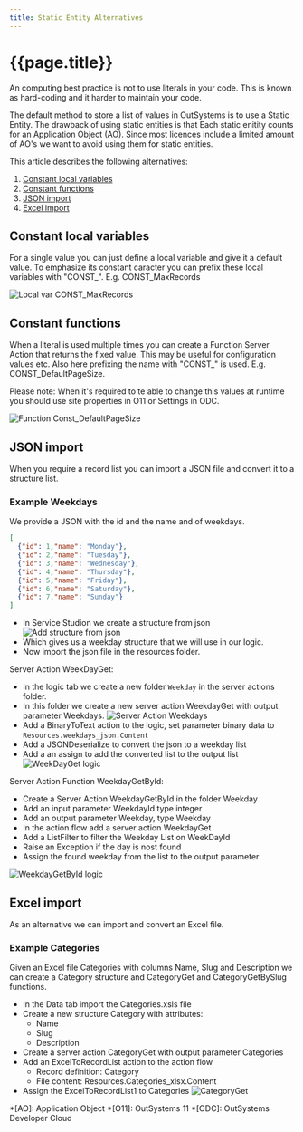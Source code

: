 ```yaml
---
title: Static Entity Alternatives
---
```

# {{page.title}}

An computing best practice is not to use literals in your code. This is known as hard-coding and it harder to maintain your code.

The default method to store a list of values in OutSystems is to use a Static Entity. The drawback of using static entities is that Each static enitity counts for an Application Object (AO). Since most licences include a limited amount of AO's we want to avoid using them for static entities.

This article describes the following alternatives:

1. [Constant local variables](#constant-local-variables)
1. [Constant functions](#constant-functions)
1. [JSON import](#json-import)
1. [Excel import](#excell-import)

## Constant local variables

For a single value you can just define a local variable and give it a default value. To emphasize its constant caracter you can prefix these local variables with "CONST_". E.g. CONST_MaxRecords

![Local var CONST_MaxRecords](/how-to/images/LocalVarCONST_MaxRecords.png)

## Constant functions

When a literal is used multiple times you can create a Function Server Action that returns the fixed value. This may be useful for configuration values etc. Also here prefixing the name with "CONST_" is used. E.g. CONST_DefaultPageSize.

Please note: When it's required to te able to change this values at runtime you should use site properties in O11 or Settings in ODC.

![Function Const_DefaultPageSize](/how-to/images/Function_Const_DefaultPageSize.png)

## JSON import

When you require a record list you can import a JSON file and convert it to a structure list.

### Example Weekdays

We provide a JSON with the id and the name and of weekdays.

```json
[
  {"id": 1,"name": "Monday"},
  {"id": 2,"name": "Tuesday"},
  {"id": 3,"name": "Wednesday"},
  {"id": 4,"name": "Thursday"},
  {"id": 5,"name": "Friday"},
  {"id": 6,"name": "Saturday"},
  {"id": 7,"name": "Sunday"}
]
```

* In Service Studion we create a structure from json
![Add structure from json](/how-to/images/AddStructureFromJSon.png)
* Which gives us a weekday structure that we will use in our logic.
* Now import the json file in the resources folder.

Server Action WeekDayGet:

* In the logic tab we create a new folder `Weekday` in the server actions folder.
* In this folder we create a new server action WeekdayGet with output parameter Weekdays.
![Server Action Weekdays](/how-to/images/SA_Weekdays.png)
* Add a BinaryToText action to the logic, set parameter binary data to `Resources.weekdays_json.Content`
* Add a JSONDeserialize to convert the json to a weekday list
* Add a an assign to add the converted list to the output list
![WeekDayGet logic](/how-to/images/WeekDayGetLogic.png)

Server Action Function WeekdayGetById:

* Create a Server Action WeekdayGetById in the folder Weekday
* Add an input parameter WeekdayId type integer
* Add an output parameter Weekday, type Weekday
* In the action flow add a server action WeekdayGet
* Add a ListFilter to filter the Weekday List on WeekDayId
* Raise an Exception if the day is nost found
* Assign the found weekday from the list to the output parameter

![WeekdayGetById logic](/how-to/images/WeekDayGetById.png)

## Excel import

As an alternative we can import and convert an Excel file.

### Example Categories

Given an Excel file Categories with columns Name, Slug and Description we can create a Category structure and CategoryGet and CategoryGetBySlug functions.

* In the Data tab import the Categories.xsls file
* Create a new structure Category with attributes:
    * Name
    * Slug
    * Description
* Create a server action CategoryGet with output parameter Categories
* Add an ExcelToRecordList action to the action flow
    * Record definition: Category
    * File content: Resources.Categories_xlsx.Content
* Assign the ExcelToRecordList1 to Categories
![CategoryGet](/how-to/images/CategoryGet.png)

*[AO]: Application Object
*[O11]: OutSystems 11
*[ODC]: OutSystems Developer Cloud
